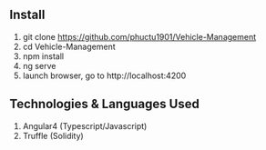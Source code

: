 ## Install
1. git clone https://github.com/phuctu1901/Vehicle-Management
2. cd Vehicle-Management
3. npm install
4. ng serve
5. launch browser, go to http://localhost:4200

## Technologies & Languages Used
1. Angular4 (Typescript/Javascript)
2. Truffle (Solidity)
